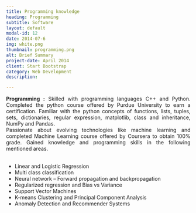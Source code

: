 ```yaml
---
title: Programming knowledge
heading: Programming
subtitle: Software
layout: default
modal-id: 12
date: 2014-07-6
img: white.png
thumbnail: programming.png
alt: Brief Summary
project-date: April 2014
client: Start Bootstrap
category: Web Development
description:

---
```


<div style="text-align: justify">

<b>Programming :</b>  Skilled with programming languages C++ and Python. Completed the python course offered by Purdue University to earn a certification. Familiar with the python concepts of functions, lists, tuples, sets, dictionaries, regular expression, matplotlib, class and inheritance, NumPy and Pandas.
<br>
Passionate about evolving technologies like machine learning and completed Machine Learning course offered by Coursera to obtain 100% grade. Gained knowledge and programming skills in the following mentioned areas.
<br>
<br>
 <ul>
  <li>Linear and Logistic Regression</li>
  <li>Multi class classification</li>
  <li>Neural network – Forward propagation and backpropagation</li>
  <li>Regularized regression and Bias vs Variance</li>
  <li>Support Vector Machines</li>
  <li>K-means Clustering and Principal Component Analysis</li>
  <li>Anomaly Detection and Recommender Systems</li>
</ul>
<br>
</div>

